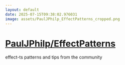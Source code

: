 ```yaml
---
layout: default
date: 2025-07-15T09:38:02.976031
image: assets/PaulJPhilp_EffectPatterns_cropped.png
---
```


# [PaulJPhilp/EffectPatterns](https://github.com/PaulJPhilp/EffectPatterns)

effect-ts patterns and tips from the community

